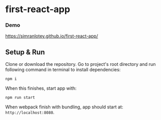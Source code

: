 # first-react-app

### Demo 

https://simranlotey.github.io/first-react-app/

## Setup & Run

Clone or download the repository.
Go to project's root directory and run following command in terminal to install dependencies:

`npm i`

When this finishes, start app with:

`npm run start`

When webpack finish with bundling, app should start at: `http://localhost:8080`.
